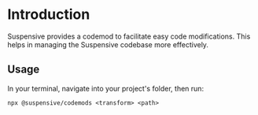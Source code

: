 # Introduction

Suspensive provides a codemod to facilitate easy code modifications. This helps in managing the Suspensive codebase more effectively.

## Usage

In your terminal, navigate into your project's folder, then run:

```shell
npx @suspensive/codemods <transform> <path>
```

